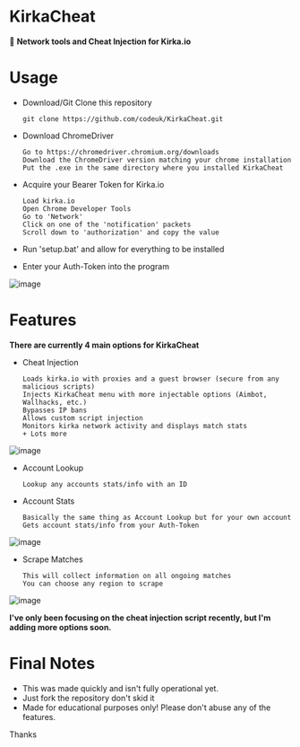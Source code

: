# KirkaCheat
👻 **Network tools and Cheat Injection for Kirka.io**

# Usage

- Download/Git Clone this repository
 
      git clone https://github.com/codeuk/KirkaCheat.git

- Download ChromeDriver

      Go to https://chromedriver.chromium.org/downloads
      Download the ChromeDriver version matching your chrome installation
      Put the .exe in the same directory where you installed KirkaCheat

- Acquire your Bearer Token for Kirka.io

      Load kirka.io
      Open Chrome Developer Tools
      Go to 'Network'
      Click on one of the 'notification' packets
      Scroll down to 'authorization' and copy the value

- Run 'setup.bat' and allow for everything to be installed
- Enter your Auth-Token into the program

![image](https://user-images.githubusercontent.com/75194878/164553158-3dc4865c-31d8-41a1-b89d-7790987eec99.png)

# Features

**There are currently 4 main options for KirkaCheat**

- Cheat Injection
    
      Loads kirka.io with proxies and a guest browser (secure from any malicious scripts)
      Injects KirkaCheat menu with more injectable options (Aimbot, Wallhacks, etc.)
      Bypasses IP bans
      Allows custom script injection
      Monitors kirka network activity and displays match stats
      + Lots more

![image](https://user-images.githubusercontent.com/75194878/164555285-c54ae499-bfbc-4222-a443-64a43f9f1613.png)

- Account Lookup

      Lookup any accounts stats/info with an ID

- Account Stats

      Basically the same thing as Account Lookup but for your own account
      Gets account stats/info from your Auth-Token

![image](https://user-images.githubusercontent.com/75194878/164557177-ad5e08bc-cde5-485d-9698-72b150914629.png)

- Scrape Matches

      This will collect information on all ongoing matches
      You can choose any region to scrape

![image](https://user-images.githubusercontent.com/75194878/164557488-1335801d-a628-4d58-b20d-a05a4228f99a.png)

**I've only been focusing on the cheat injection script recently, but I'm adding more options soon.**

# Final Notes

- This was made quickly and isn't fully operational yet.
- Just fork the repository don't skid it
- Made for educational purposes only! Please don't abuse any of the features.

Thanks 
